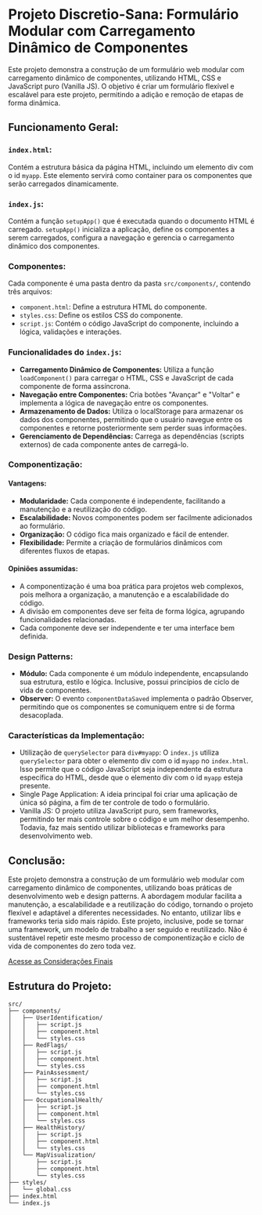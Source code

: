 # Projeto Discretio-Sana: Formulário Modular com Carregamento Dinâmico de Componentes

Este projeto demonstra a construção de um formulário web modular com carregamento dinâmico de componentes, utilizando HTML, CSS e JavaScript puro (Vanilla JS). O objetivo é criar um formulário flexível e escalável para este projeto, permitindo a adição e remoção de etapas de forma dinâmica.

## Funcionamento Geral:

### `index.html`:
Contém a estrutura básica da página HTML, incluindo um elemento div com o id `myapp`. Este elemento servirá como container para os componentes que serão carregados dinamicamente.

### `index.js`:
Contém a função `setupApp()` que é executada quando o documento HTML é carregado. `setupApp()` inicializa a aplicação, define os componentes a serem carregados, configura a navegação e gerencia o carregamento dinâmico dos componentes.

### Componentes:
Cada componente é uma pasta dentro da pasta `src/components/`, contendo três arquivos:
- `component.html`: Define a estrutura HTML do componente.
- `styles.css`: Define os estilos CSS do componente.
- `script.js`: Contém o código JavaScript do componente, incluindo a lógica, validações e interações.

### Funcionalidades do `index.js`:

- **Carregamento Dinâmico de Componentes:** Utiliza a função `loadComponent()` para carregar o HTML, CSS e JavaScript de cada componente de forma assíncrona.
- **Navegação entre Componentes:** Cria botões "Avançar" e "Voltar" e implementa a lógica de navegação entre os componentes.
- **Armazenamento de Dados:** Utiliza o localStorage para armazenar os dados dos componentes, permitindo que o usuário navegue entre os componentes e retorne posteriormente sem perder suas informações.
- **Gerenciamento de Dependências:** Carrega as dependências (scripts externos) de cada componente antes de carregá-lo.

### Componentização:

#### Vantagens:
- **Modularidade:** Cada componente é independente, facilitando a manutenção e a reutilização do código.
- **Escalabilidade:** Novos componentes podem ser facilmente adicionados ao formulário.
- **Organização:** O código fica mais organizado e fácil de entender.
- **Flexibilidade:** Permite a criação de formulários dinâmicos com diferentes fluxos de etapas.

#### Opiniões assumidas:
- A componentização é uma boa prática para projetos web complexos, pois melhora a organização, a manutenção e a escalabilidade do código.
- A divisão em componentes deve ser feita de forma lógica, agrupando funcionalidades relacionadas.
- Cada componente deve ser independente e ter uma interface bem definida.

### Design Patterns:

- **Módulo:** Cada componente é um módulo independente, encapsulando sua estrutura, estilo e lógica. Inclusive, possui princípios de ciclo de vida de componentes.
- **Observer:** O evento `componentDataSaved` implementa o padrão Observer, permitindo que os componentes se comuniquem entre si de forma desacoplada.

### Características da Implementação:

- Utilização de `querySelector` para `div#myapp`: O `index.js` utiliza `querySelector` para obter o elemento div com o id `myapp` no `index.html`. Isso permite que o código JavaScript seja independente da estrutura específica do HTML, desde que o elemento div com o id `myapp` esteja presente.
- Single Page Application: A ideia principal foi criar uma aplicação de única só página, a fim de ter controle de todo o formulário.
- Vanilla JS: O projeto utiliza JavaScript puro, sem frameworks, permitindo ter mais controle sobre o código e um melhor desempenho. Todavia, faz mais sentido utilizar bibliotecas e frameworks para desenvolvimento web.

## Conclusão:

Este projeto demonstra a construção de um formulário web modular com carregamento dinâmico de componentes, utilizando boas práticas de desenvolvimento web e design patterns. A abordagem modular facilita a manutenção, a escalabilidade e a reutilização do código, tornando o projeto flexível e adaptável a diferentes necessidades. No entanto, utilizar libs e frameworks teria sido mais rápido. Este projeto, inclusive, pode se tornar uma framework, um modelo de trabalho a ser seguido e reutilizado. Não é sustentável repetir este mesmo processo de componentização e ciclo de vida de componentes do zero toda vez.

[Acesse as Considerações Finais](FINAL_THOUGHTS.md)

## Estrutura do Projeto:

```
src/
├── components/
│   ├── UserIdentification/
│   │   ├── script.js
│   │   ├── component.html
│   │   └── styles.css
│   ├── RedFlags/
│   │   ├── script.js
│   │   ├── component.html
│   │   └── styles.css
│   ├── PainAssessment/
│   │   ├── script.js
│   │   ├── component.html
│   │   └── styles.css
│   ├── OccupationalHealth/
│   │   ├── script.js
│   │   ├── component.html
│   │   └── styles.css
│   ├── HealthHistory/
│   │   ├── script.js
│   │   ├── component.html
│   │   └── styles.css
│   └── MapVisualization/
│       ├── script.js
│       ├── component.html
│       └── styles.css
├── styles/
│   └── global.css
├── index.html
└── index.js
```
